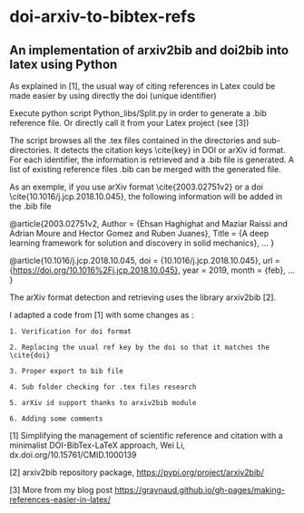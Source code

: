 # doi-arxiv-to-bibtex-refs
## An implementation of arxiv2bib and doi2bib into latex using Python


As explained in [1], the usual way of citing references in Latex could be made easier by using directly the doi (unique identifier)

Execute python script Python_libs/Split.py in order to generate a .bib reference file. Or directly call it from your Latex project (see [3])

The script browses all the .tex files contained in the directories and sub-directories. It detects the citation keys \cite{key} in DOI or arXiv id format. For each identifier, the information is retrieved and a .bib file is generated. A list of existing reference files .bib can be merged with the generated file.

As an exemple, if you use arXiv format \cite{2003.02751v2} or a doi \cite{10.1016/j.jcp.2018.10.045}, the following information will be added in the .bib file


 @article{2003.02751v2,
Author        = {Ehsan Haghighat and Maziar Raissi and Adrian Moure and Hector Gomez and Ruben Juanes},
Title         = {A deep learning framework for solution and discovery in solid mechanics},
...
} 
 
 @article{10.1016/j.jcp.2018.10.045,
	doi = {10.1016/j.jcp.2018.10.045},
	url = {https://doi.org/10.1016%2Fj.jcp.2018.10.045},
	year = 2019,
	month = {feb},
	...
} 

The arXiv format detection and retrieving uses the library arxiv2bib [2]. 

I adapted a code from [1] with some changes as :

    1. Verification for doi format
    
    2. Replacing the usual ref key by the doi so that it matches the \cite{doi}
    
    3. Proper export to bib file
    
    4. Sub folder checking for .tex files research
    
    5. arXiv id support thanks to arxiv2bib module
    
    6. Adding some comments


[1] Simplifying the management of scientific reference and citation with a minimalist DOI-BibTex-LaTeX approach, Wei Li, dx.doi.org/10.15761/CMID.1000139

[2] arxiv2bib repository package, https://pypi.org/project/arxiv2bib/ 

[3] More from my blog post https://graynaud.github.io/gh-pages/making-references-easier-in-latex/
